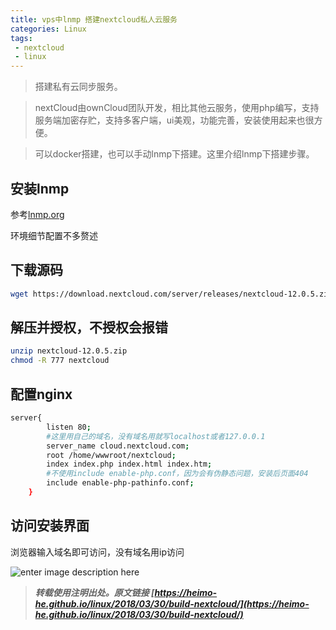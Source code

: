 ```yaml
---
title: vps中lnmp 搭建nextcloud私人云服务
categories: Linux
tags:
 - nextcloud
 - linux
---
```


> 搭建私有云同步服务。

> nextCloud由ownCloud团队开发，相比其他云服务，使用php编写，支持服务端加密存贮，支持多客户端，ui美观，功能完善，安装使用起来也很方便。

> 可以docker搭建，也可以手动lnmp下搭建。这里介绍lnmp下搭建步骤。

<!-- more -->

## 安装lnmp

参考[lnmp.org](lnmp.org)

环境细节配置不多赘述

## 下载源码

```bash
wget https://download.nextcloud.com/server/releases/nextcloud-12.0.5.zip
```

## 解压并授权，不授权会报错

```bash
unzip nextcloud-12.0.5.zip
chmod -R 777 nextcloud
```

## 配置nginx

```bash
server{
        listen 80;
        #这里用自己的域名，没有域名用就写localhost或者127.0.0.1
        server_name cloud.nextcloud.com;
        root /home/wwwroot/nextcloud;
        index index.php index.html index.htm;
        #不使用include enable-php.conf，因为会有伪静态问题，安装后页面404
        include enable-php-pathinfo.conf;
    }
```

## 访问安装界面
浏览器输入域名即可访问，没有域名用ip访问

![enter image description here](https://ws1.sinaimg.cn/large/005H70QEgy1fo6vfvt1dcj30kn0bxab4.jpg)



> ***转载使用注明出处。原文链接 [https://heimo-he.github.io/linux/2018/03/30/build-nextcloud/](https://heimo-he.github.io/linux/2018/03/30/build-nextcloud/)***